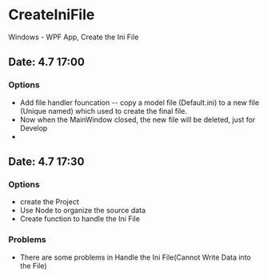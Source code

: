 # CreateIniFile
Windows -  WPF App, Create the Ini File

## Date: 4.7 17:00
### Options
* Add file handler founcation -- copy a model file (Default.ini) to a new file (Unique named) which used to create the final file.
* Now when the MainWindow closed, the new file will be deleted, just for Develop
* 


## Date: 4.7 17:30
### Options
* create the Project
* Use Node to organize the source data
* Create function to handle the Ini File

### Problems
* There are some problems in Handle the Ini File(Cannot Write Data into the File)
